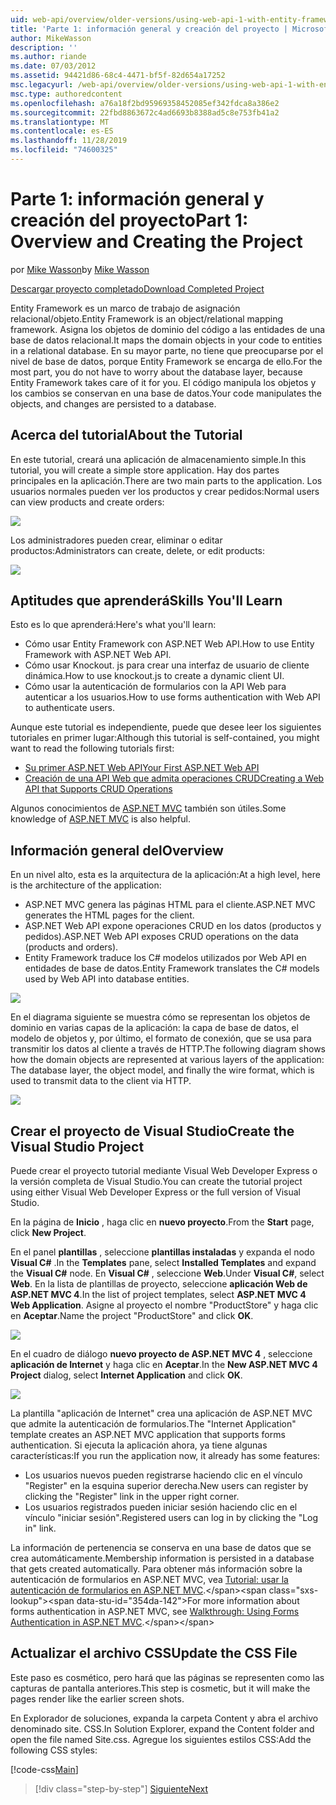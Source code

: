 ```yaml
---
uid: web-api/overview/older-versions/using-web-api-1-with-entity-framework-5/using-web-api-with-entity-framework-part-1
title: 'Parte 1: información general y creación del proyecto | Microsoft Docs'
author: MikeWasson
description: ''
ms.author: riande
ms.date: 07/03/2012
ms.assetid: 94421d86-68c4-4471-bf5f-82d654a17252
msc.legacyurl: /web-api/overview/older-versions/using-web-api-1-with-entity-framework-5/using-web-api-with-entity-framework-part-1
msc.type: authoredcontent
ms.openlocfilehash: a76a18f2bd95969358452085ef342fdca8a386e2
ms.sourcegitcommit: 22fbd8863672c4ad6693b8388ad5c8e753fb41a2
ms.translationtype: MT
ms.contentlocale: es-ES
ms.lasthandoff: 11/28/2019
ms.locfileid: "74600325"
---
```

# <a name="part-1-overview-and-creating-the-project"></a><span data-ttu-id="354da-102">Parte 1: información general y creación del proyecto</span><span class="sxs-lookup"><span data-stu-id="354da-102">Part 1: Overview and Creating the Project</span></span>

<span data-ttu-id="354da-103">por [Mike Wasson](https://github.com/MikeWasson)</span><span class="sxs-lookup"><span data-stu-id="354da-103">by [Mike Wasson](https://github.com/MikeWasson)</span></span>

[<span data-ttu-id="354da-104">Descargar proyecto completado</span><span class="sxs-lookup"><span data-stu-id="354da-104">Download Completed Project</span></span>](https://code.msdn.microsoft.com/ASP-NET-Web-API-with-afa30545)

<span data-ttu-id="354da-105">Entity Framework es un marco de trabajo de asignación relacional/objeto.</span><span class="sxs-lookup"><span data-stu-id="354da-105">Entity Framework is an object/relational mapping framework.</span></span> <span data-ttu-id="354da-106">Asigna los objetos de dominio del código a las entidades de una base de datos relacional.</span><span class="sxs-lookup"><span data-stu-id="354da-106">It maps the domain objects in your code to entities in a relational database.</span></span> <span data-ttu-id="354da-107">En su mayor parte, no tiene que preocuparse por el nivel de base de datos, porque Entity Framework se encarga de ello.</span><span class="sxs-lookup"><span data-stu-id="354da-107">For the most part, you do not have to worry about the database layer, because Entity Framework takes care of it for you.</span></span> <span data-ttu-id="354da-108">El código manipula los objetos y los cambios se conservan en una base de datos.</span><span class="sxs-lookup"><span data-stu-id="354da-108">Your code manipulates the objects, and changes are persisted to a database.</span></span>

## <a name="about-the-tutorial"></a><span data-ttu-id="354da-109">Acerca del tutorial</span><span class="sxs-lookup"><span data-stu-id="354da-109">About the Tutorial</span></span>

<span data-ttu-id="354da-110">En este tutorial, creará una aplicación de almacenamiento simple.</span><span class="sxs-lookup"><span data-stu-id="354da-110">In this tutorial, you will create a simple store application.</span></span> <span data-ttu-id="354da-111">Hay dos partes principales en la aplicación.</span><span class="sxs-lookup"><span data-stu-id="354da-111">There are two main parts to the application.</span></span> <span data-ttu-id="354da-112">Los usuarios normales pueden ver los productos y crear pedidos:</span><span class="sxs-lookup"><span data-stu-id="354da-112">Normal users can view products and create orders:</span></span>

![](using-web-api-with-entity-framework-part-1/_static/image1.png)

<span data-ttu-id="354da-113">Los administradores pueden crear, eliminar o editar productos:</span><span class="sxs-lookup"><span data-stu-id="354da-113">Administrators can create, delete, or edit products:</span></span>

![](using-web-api-with-entity-framework-part-1/_static/image2.png)

## <a name="skills-youll-learn"></a><span data-ttu-id="354da-114">Aptitudes que aprenderá</span><span class="sxs-lookup"><span data-stu-id="354da-114">Skills You'll Learn</span></span>

<span data-ttu-id="354da-115">Esto es lo que aprenderá:</span><span class="sxs-lookup"><span data-stu-id="354da-115">Here's what you'll learn:</span></span>

- <span data-ttu-id="354da-116">Cómo usar Entity Framework con ASP.NET Web API.</span><span class="sxs-lookup"><span data-stu-id="354da-116">How to use Entity Framework with ASP.NET Web API.</span></span>
- <span data-ttu-id="354da-117">Cómo usar Knockout. js para crear una interfaz de usuario de cliente dinámica.</span><span class="sxs-lookup"><span data-stu-id="354da-117">How to use knockout.js to create a dynamic client UI.</span></span>
- <span data-ttu-id="354da-118">Cómo usar la autenticación de formularios con la API Web para autenticar a los usuarios.</span><span class="sxs-lookup"><span data-stu-id="354da-118">How to use forms authentication with Web API to authenticate users.</span></span>

<span data-ttu-id="354da-119">Aunque este tutorial es independiente, puede que desee leer los siguientes tutoriales en primer lugar:</span><span class="sxs-lookup"><span data-stu-id="354da-119">Although this tutorial is self-contained, you might want to read the following tutorials first:</span></span>

- [<span data-ttu-id="354da-120">Su primer ASP.NET Web API</span><span class="sxs-lookup"><span data-stu-id="354da-120">Your First ASP.NET Web API</span></span>](../../getting-started-with-aspnet-web-api/tutorial-your-first-web-api.md)
- [<span data-ttu-id="354da-121">Creación de una API Web que admita operaciones CRUD</span><span class="sxs-lookup"><span data-stu-id="354da-121">Creating a Web API that Supports CRUD Operations</span></span>](../creating-a-web-api-that-supports-crud-operations.md)

<span data-ttu-id="354da-122">Algunos conocimientos de [ASP.NET MVC](../../../../mvc/index.md) también son útiles.</span><span class="sxs-lookup"><span data-stu-id="354da-122">Some knowledge of [ASP.NET MVC](../../../../mvc/index.md) is also helpful.</span></span>

## <a name="overview"></a><span data-ttu-id="354da-123">Información general del</span><span class="sxs-lookup"><span data-stu-id="354da-123">Overview</span></span>

<span data-ttu-id="354da-124">En un nivel alto, esta es la arquitectura de la aplicación:</span><span class="sxs-lookup"><span data-stu-id="354da-124">At a high level, here is the architecture of the application:</span></span>

- <span data-ttu-id="354da-125">ASP.NET MVC genera las páginas HTML para el cliente.</span><span class="sxs-lookup"><span data-stu-id="354da-125">ASP.NET MVC generates the HTML pages for the client.</span></span>
- <span data-ttu-id="354da-126">ASP.NET Web API expone operaciones CRUD en los datos (productos y pedidos).</span><span class="sxs-lookup"><span data-stu-id="354da-126">ASP.NET Web API exposes CRUD operations on the data (products and orders).</span></span>
- <span data-ttu-id="354da-127">Entity Framework traduce los C# modelos utilizados por Web API en entidades de base de datos.</span><span class="sxs-lookup"><span data-stu-id="354da-127">Entity Framework translates the C# models used by Web API into database entities.</span></span>

![](using-web-api-with-entity-framework-part-1/_static/image3.png)

<span data-ttu-id="354da-128">En el diagrama siguiente se muestra cómo se representan los objetos de dominio en varias capas de la aplicación: la capa de base de datos, el modelo de objetos y, por último, el formato de conexión, que se usa para transmitir los datos al cliente a través de HTTP.</span><span class="sxs-lookup"><span data-stu-id="354da-128">The following diagram shows how the domain objects are represented at various layers of the application: The database layer, the object model, and finally the wire format, which is used to transmit data to the client via HTTP.</span></span>

![](using-web-api-with-entity-framework-part-1/_static/image4.png)

## <a name="create-the-visual-studio-project"></a><span data-ttu-id="354da-129">Crear el proyecto de Visual Studio</span><span class="sxs-lookup"><span data-stu-id="354da-129">Create the Visual Studio Project</span></span>

<span data-ttu-id="354da-130">Puede crear el proyecto tutorial mediante Visual Web Developer Express o la versión completa de Visual Studio.</span><span class="sxs-lookup"><span data-stu-id="354da-130">You can create the tutorial project using either Visual Web Developer Express or the full version of Visual Studio.</span></span>

<span data-ttu-id="354da-131">En la página de **Inicio** , haga clic en **nuevo proyecto**.</span><span class="sxs-lookup"><span data-stu-id="354da-131">From the **Start** page, click **New Project**.</span></span>

<span data-ttu-id="354da-132">En el panel **plantillas** , seleccione **plantillas instaladas** y expanda el nodo **Visual C#**  .</span><span class="sxs-lookup"><span data-stu-id="354da-132">In the **Templates** pane, select **Installed Templates** and expand the **Visual C#** node.</span></span> <span data-ttu-id="354da-133">En **Visual C#** , seleccione **Web**.</span><span class="sxs-lookup"><span data-stu-id="354da-133">Under **Visual C#**, select **Web**.</span></span> <span data-ttu-id="354da-134">En la lista de plantillas de proyecto, seleccione **aplicación Web de ASP.NET MVC 4**.</span><span class="sxs-lookup"><span data-stu-id="354da-134">In the list of project templates, select **ASP.NET MVC 4 Web Application**.</span></span> <span data-ttu-id="354da-135">Asigne al proyecto el nombre "ProductStore" y haga clic en **Aceptar**.</span><span class="sxs-lookup"><span data-stu-id="354da-135">Name the project "ProductStore" and click **OK**.</span></span>

![](using-web-api-with-entity-framework-part-1/_static/image5.png)

<span data-ttu-id="354da-136">En el cuadro de diálogo **nuevo proyecto de ASP.NET MVC 4** , seleccione **aplicación de Internet** y haga clic en **Aceptar**.</span><span class="sxs-lookup"><span data-stu-id="354da-136">In the **New ASP.NET MVC 4 Project** dialog, select **Internet Application** and click **OK**.</span></span>

![](using-web-api-with-entity-framework-part-1/_static/image6.png)

<span data-ttu-id="354da-137">La plantilla "aplicación de Internet" crea una aplicación de ASP.NET MVC que admite la autenticación de formularios.</span><span class="sxs-lookup"><span data-stu-id="354da-137">The "Internet Application" template creates an ASP.NET MVC application that supports forms authentication.</span></span> <span data-ttu-id="354da-138">Si ejecuta la aplicación ahora, ya tiene algunas características:</span><span class="sxs-lookup"><span data-stu-id="354da-138">If you run the application now, it already has some features:</span></span>

- <span data-ttu-id="354da-139">Los usuarios nuevos pueden registrarse haciendo clic en el vínculo "Register" en la esquina superior derecha.</span><span class="sxs-lookup"><span data-stu-id="354da-139">New users can register by clicking the "Register" link in the upper right corner.</span></span>
- <span data-ttu-id="354da-140">Los usuarios registrados pueden iniciar sesión haciendo clic en el vínculo "iniciar sesión".</span><span class="sxs-lookup"><span data-stu-id="354da-140">Registered users can log in by clicking the "Log in" link.</span></span>

<span data-ttu-id="354da-141">La información de pertenencia se conserva en una base de datos que se crea automáticamente.</span><span class="sxs-lookup"><span data-stu-id="354da-141">Membership information is persisted in a database that gets created automatically.</span></span> <span data-ttu-id="354da-142">Para obtener más información sobre la autenticación de formularios en ASP.NET MVC, vea [Tutorial: usar la autenticación de formularios en ASP.NET MVC](https://msdn.microsoft.com/library/ff398049(VS.98).aspx).</span><span class="sxs-lookup"><span data-stu-id="354da-142">For more information about forms authentication in ASP.NET MVC, see [Walkthrough: Using Forms Authentication in ASP.NET MVC](https://msdn.microsoft.com/library/ff398049(VS.98).aspx).</span></span>

## <a name="update-the-css-file"></a><span data-ttu-id="354da-143">Actualizar el archivo CSS</span><span class="sxs-lookup"><span data-stu-id="354da-143">Update the CSS File</span></span>

<span data-ttu-id="354da-144">Este paso es cosmético, pero hará que las páginas se representen como las capturas de pantalla anteriores.</span><span class="sxs-lookup"><span data-stu-id="354da-144">This step is cosmetic, but it will make the pages render like the earlier screen shots.</span></span>

<span data-ttu-id="354da-145">En Explorador de soluciones, expanda la carpeta Content y abra el archivo denominado site. CSS.</span><span class="sxs-lookup"><span data-stu-id="354da-145">In Solution Explorer, expand the Content folder and open the file named Site.css.</span></span> <span data-ttu-id="354da-146">Agregue los siguientes estilos CSS:</span><span class="sxs-lookup"><span data-stu-id="354da-146">Add the following CSS styles:</span></span>

[!code-css[Main](using-web-api-with-entity-framework-part-1/samples/sample1.css)]

> [!div class="step-by-step"]
> [<span data-ttu-id="354da-147">Siguiente</span><span class="sxs-lookup"><span data-stu-id="354da-147">Next</span></span>](using-web-api-with-entity-framework-part-2.md)

